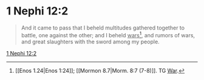 # 1 Nephi 12:2

> And it came to pass that I beheld multitudes gathered together to battle, one against the other; and I beheld <u>wars</u>[^a], and rumors of wars, and great slaughters with the sword among my people.

[1 Nephi 12:2](https://www.churchofjesuschrist.org/study/scriptures/bofm/1-ne/12?lang=eng&id=p2#p2)


[^a]: [[Enos 1.24|Enos 1:24]]; [[Mormon 8.7|Morm. 8:7 (7-8)]]. TG [War](https://www.churchofjesuschrist.org/study/scriptures/tg/war?lang=eng).
